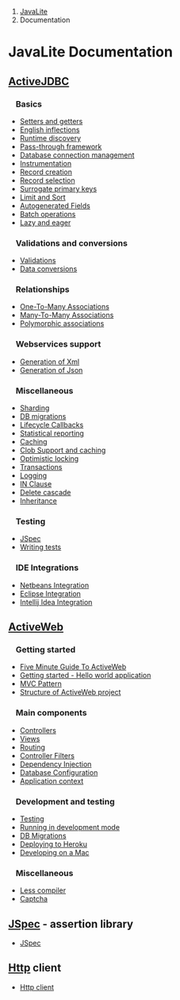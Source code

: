 <ol class=breadcrumb>
   <li><a href=/>JavaLite</a></li>
   <li class=active>Documentation</li>
</ol>
<div class=page-header>
   <h1>JavaLite Documentation</h1>
</div>

<style>

h3 {
  margin-left: 15px;
}

</style>


## [ActiveJDBC](activejdbc)


### Basics

* [Setters and getters](setters_and_getters)
* [English inflections](english_inflections)
* [Runtime discovery](runtime_discovery)
* [Pass-through framework](pass_through_framework)
* [Database connection management](database_connection_management)
* [Instrumentation](instrumentation)
* [Record creation](record_creation)
* [Record selection](record_selection)
* [Surrogate primary keys](surrogate_primary_keys)
* [Limit and Sort](limit_and_sort)
* [Autogenerated Fields](autogenerated_fields)
* [Batch operations](batch_operations)
* [Lazy and eager](lazy_and_eager)

### Validations and conversions
* [Validations](validations)
* [Data conversions](data_conversions)

### Relationships

* [One-To-Many Associations](one_to_many_associations)
* [Many-To-Many Associations](many_to_many_associations)
* [Polymorphic associations](polymorphic_associations)

### Webservices support

* [Generation of Xml](generation_of_xml)
* [Generation of Json](generation_of_json)

### Miscellaneous

* [Sharding](sharding)
* [DB migrations](database_migrations)
* [Lifecycle Callbacks](lifecycle_callbacks)
* [Statistical reporting](statistics_reporting)
* [Caching](caching)
* [Clob Support and caching](clob_support_and_caching)
* [Optimistic locking](optimistic_locking)
* [Transactions](transactions)
* [Logging](logging)
* [IN Clause](in_clause)
* [Delete cascade](delete_cascade)
* [Inheritance](inheritance)

### Testing
* [JSpec](jspec)    
* [Writing tests](writing_tests)

### IDE Integrations

* [Netbeans Integration](netbeansIntegration)
* [Eclipse Integration](eclipseIntegration)
* [Intellij Idea Integration ](intellij_idea_integration)

## [ActiveWeb](activeweb)

### Getting started

* [Five Minute Guide To ActiveWeb](five_minute_guide_to_activeweb)
* [Getting started - Hello world application](getting_started_activeweb)
* [MVC Pattern](mvc_pattern)
* [Structure of ActiveWeb project](structure_of_activeweb_project)

### Main components

* [Controllers](controllers)
* [Views](views)
* [Routing](routing)
* [Controller Filters](controller_filters)
* [Dependency Injection](dependency_injection)
* [Database Configuration](database_configuration)
* [Application context](app_context)

### Development and testing

* [Testing](testing)
* [Running in development mode](running_in_development_mode)
* [DB Migrations](database_migrations)
* [Deploying to Heroku](deploying_to_heroku)
* [Developing on a Mac](mac_osx)

### Miscellaneous

* [Less compiler](lessc)
* [Captcha](captcha)

## [JSpec](jspec) - assertion library

* [JSpec](jspec)

## [Http](http) client

* [Http client](http)
